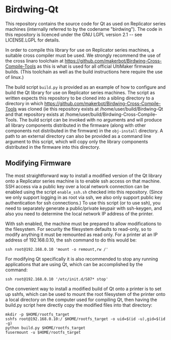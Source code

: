Birdwing-Qt
===========

This repository contains the source code for Qt as used on Replicator series
machines (internally referred to by the codename "birdwing").  The code in
this repository is licenced under the GNU LGPL version 2.1 -- see LICENSE.LGPL
for details.

In order to compile this library for use on Replicator series machines, a
suitable cross compiler must be used.  We strongly recommend the use of the
cross linaro toolchain at https://github.com/makerbot/Birdwing-Cross-Compile-Tools
as this is what is used for all official UltiMaker firmware builds.  (This
toolchain as well as the build instructions here require the use of linux.)

The build script `build.py` is provided as an example of how to configure
and build the Qt library for use on Replicator series machines.  The script
as written expects this repository to be cloned into a sibling directory to
a directory in which https://github.com/makerbot/Birdwing-Cross-Compile-Tools
was cloned (ie this repository exists at /home/user/build/Birdwing-Qt and that
repository exists at /home/user/build/Birdwing-Cross-Compile-Tools.  The build
script can be invoked with no arguments and will produce all library components
distributed in the firmware (along with other components not distributed in the
firmware) in the `obj-install` directory.  A path to an external directory can
also be provided as a command line argument to this script, which will copy
only the library components distributed in the firmware into this directory.

Modifying Firmware
------------------

The most straightforward way to install a modified version of the Qt library
onto a Replicator series machine is to enable ssh access on that machine.
SSH access via a public key over a local network connection can be enabled
using the script `enable_ssh.sh` checked into this repository.  (Since we
only support logging in as root via ssh, we also only support public key
authentication for ssh connections.)  To use this script (or to use ssh),
you need to separately generate a public/private keypair with ssh-keygen,
and also you need to determine the local network IP address of the printer.

With ssh enabled, the machine must be prepared to allow modifications to the
filesystem.  For security the filesystem defaults to read-only, so to modify
anything it must be remounted as read only.  For a printer at an IP address
of 192.168.0.10, the ssh command to do this would be:

```
ssh root@192.168.0.10 'mount -o remount,rw /'
```

For modifying Qt specifically it is also recommended to stop any running
applications that are using Qt, which can be accomplished by the command:

```
ssh root@192.168.0.10 '/etc/init.d/S07* stop'
```

One convenient way to install a modified build of Qt onto a printer is to
set up sshfs, which can be used to mount the root filesystem of the printer
onto a local directory on the computer used for compiling Qt, then having
the build.py script here directly copy the modified files into that directory:

```
mkdir -p $HOME/rootfs_target
sshfs root@192.168.0.10:/ $HOME/rootfs_target -o uid=$(id -u),gid=$(id -g)
python build.py $HOME/rootfs_target
fusermount -u $HOME/rootfs_target
```

